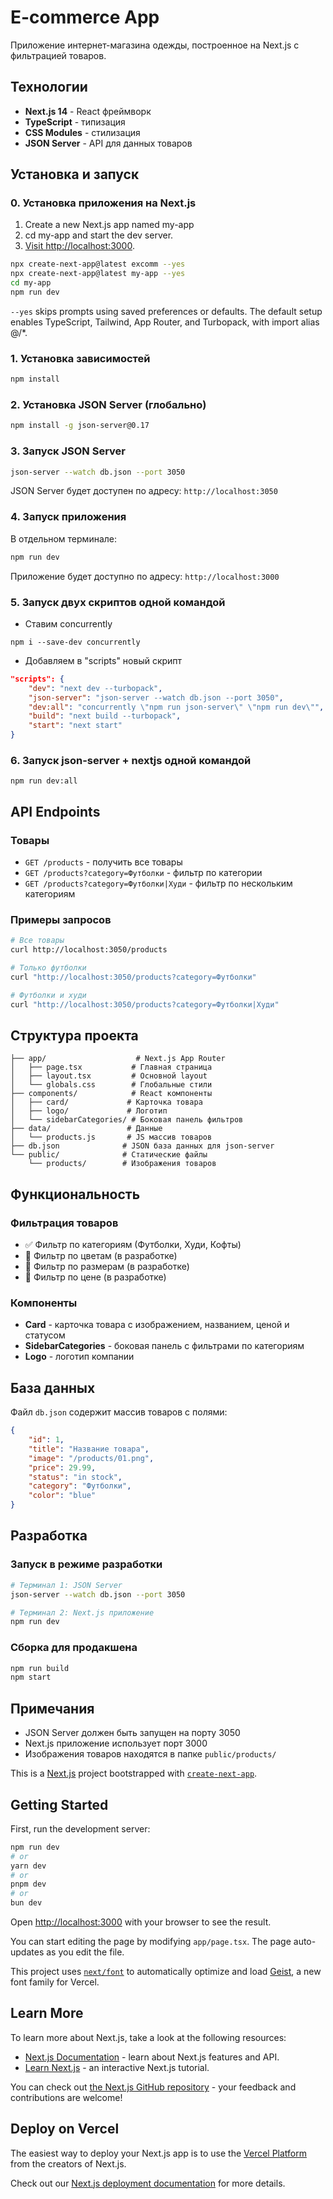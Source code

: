 # E-commerce App

Приложение интернет-магазина одежды, построенное на Next.js с фильтрацией товаров.

## Технологии

- **Next.js 14** - React фреймворк
- **TypeScript** - типизация
- **CSS Modules** - стилизация
- **JSON Server** - API для данных товаров

## Установка и запуск

### 0. Установка приложения на Next.js

1. Create a new Next.js app named my-app
2. cd my-app and start the dev server.
3. [Visit http://localhost:3000](http://localhost:3000).

```bash
npx create-next-app@latest excomm --yes
npx create-next-app@latest my-app --yes
cd my-app
npm run dev
```

`--yes` skips prompts using saved preferences or defaults. The default setup enables TypeScript, Tailwind, App Router, and Turbopack, with import alias @/*.

### 1. Установка зависимостей

```bash
npm install
```

### 2. Установка JSON Server (глобально)

```bash
npm install -g json-server@0.17
```

### 3. Запуск JSON Server

```bash
json-server --watch db.json --port 3050
```

JSON Server будет доступен по адресу: `http://localhost:3050`

### 4. Запуск приложения

В отдельном терминале:

```bash
npm run dev
```

Приложение будет доступно по адресу: `http://localhost:3000`

### 5. Запуск двух скриптов одной командой

- Ставим concurrently

```bush
npm i --save-dev concurrently
```

- Добавляем в "scripts" новый скрипт

```json
"scripts": {
    "dev": "next dev --turbopack",
    "json-server": "json-server --watch db.json --port 3050",
    "dev:all": "concurrently \"npm run json-server\" \"npm run dev\"",
    "build": "next build --turbopack",
    "start": "next start"
}
```

### 6. Запуск json-server + nextjs одной командой

```bush
npm run dev:all
```

## API Endpoints

### Товары

- `GET /products` - получить все товары
- `GET /products?category=Футболки` - фильтр по категории
- `GET /products?category=Футболки|Худи` - фильтр по нескольким категориям

### Примеры запросов

```bash
# Все товары
curl http://localhost:3050/products

# Только футболки
curl "http://localhost:3050/products?category=Футболки"

# Футболки и худи
curl "http://localhost:3050/products?category=Футболки|Худи"
```

## Структура проекта

```text
├── app/                    # Next.js App Router
│   ├── page.tsx           # Главная страница
│   ├── layout.tsx         # Основной layout
│   └── globals.css        # Глобальные стили
├── components/            # React компоненты
│   ├── card/             # Карточка товара
│   ├── logo/             # Логотип
│   └── sidebarCategories/ # Боковая панель фильтров
├── data/                 # Данные
│   └── products.js       # JS массив товаров
├── db.json              # JSON база данных для json-server
└── public/              # Статические файлы
    └── products/        # Изображения товаров
```

## Функциональность

### Фильтрация товаров

- ✅ Фильтр по категориям (Футболки, Худи, Кофты)
- 🔄 Фильтр по цветам (в разработке)
- 🔄 Фильтр по размерам (в разработке)
- 🔄 Фильтр по цене (в разработке)

### Компоненты

- **Card** - карточка товара с изображением, названием, ценой и статусом
- **SidebarCategories** - боковая панель с фильтрами по категориям
- **Logo** - логотип компании

## База данных

Файл `db.json` содержит массив товаров с полями:

```json
{
	"id": 1,
	"title": "Название товара",
	"image": "/products/01.png",
	"price": 29.99,
	"status": "in stock",
	"category": "Футболки",
	"color": "blue"
}
```

## Разработка

### Запуск в режиме разработки

```bash
# Терминал 1: JSON Server
json-server --watch db.json --port 3050

# Терминал 2: Next.js приложение
npm run dev
```

### Сборка для продакшена

```bash
npm run build
npm start
```

## Примечания

-   JSON Server должен быть запущен на порту 3050
-   Next.js приложение использует порт 3000
-   Изображения товаров находятся в папке `public/products/`


This is a [Next.js](https://nextjs.org) project bootstrapped with [`create-next-app`](https://nextjs.org/docs/app/api-reference/cli/create-next-app).

## Getting Started

First, run the development server:

```bash
npm run dev
# or
yarn dev
# or
pnpm dev
# or
bun dev
```

Open [http://localhost:3000](http://localhost:3000) with your browser to see the result.

You can start editing the page by modifying `app/page.tsx`. The page auto-updates as you edit the file.

This project uses [`next/font`](https://nextjs.org/docs/app/building-your-application/optimizing/fonts) to automatically optimize and load [Geist](https://vercel.com/font), a new font family for Vercel.

## Learn More

To learn more about Next.js, take a look at the following resources:

- [Next.js Documentation](https://nextjs.org/docs) - learn about Next.js features and API.
- [Learn Next.js](https://nextjs.org/learn) - an interactive Next.js tutorial.

You can check out [the Next.js GitHub repository](https://github.com/vercel/next.js) - your feedback and contributions are welcome!

## Deploy on Vercel

The easiest way to deploy your Next.js app is to use the [Vercel Platform](https://vercel.com/new?utm_medium=default-template&filter=next.js&utm_source=create-next-app&utm_campaign=create-next-app-readme) from the creators of Next.js.

Check out our [Next.js deployment documentation](https://nextjs.org/docs/app/building-your-application/deploying) for more details.
